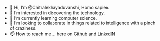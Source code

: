 - 👋 Hi, I’m @Chitralekhayaduvanshi, Homo sapien.
- 👀 I’m interested in discovering the technology.
- 🌱 I’m currently learning computer science.
- 💞️ I’m looking to collaborate in things related to intelligence with a pinch of craziness.
- 📫 How to reach me ... here on Github and <a href="https://www.linkedin.com/in/chitralekha-y">LinkedIN</a>

<!---
Chitralekhayaduvanshi/Chitralekhayaduvanshi is a ✨ special ✨ repository because its `README.md` (this file) appears on your GitHub profile.
You can click the Preview link to take a look at your changes.
--->
